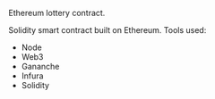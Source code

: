Ethereum lottery contract.

Solidity smart contract built on Ethereum.
Tools used:

- Node
- Web3
- Gananche
- Infura
- Solidity

